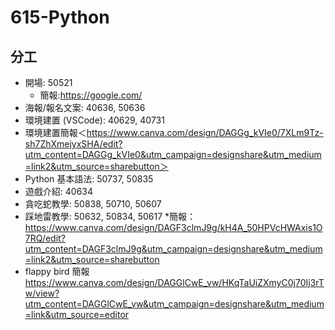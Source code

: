 # 615-Python
## 分工

* 開場: 50521
  * 簡報:https://google.com/
* 海報/報名文案: 40636, 50636
* 環境建置 (VSCode): 40629, 40731
* 環境建置簡報＜https://www.canva.com/design/DAGGg_kVIe0/7XLm9Tz-sh7ZhXmejyxSHA/edit?utm_content=DAGGg_kVIe0&utm_campaign=designshare&utm_medium=link2&utm_source=sharebutton＞
* Python 基本語法: 50737, 50835
* 遊戲介紹: 40634
* 貪吃蛇教學: 50838, 50710, 50607
* 踩地雷教學: 50632, 50834, 50617
  *簡報：https://www.canva.com/design/DAGF3clmJ9g/kH4A_50HPVcHWAxis1O7RQ/edit?utm_content=DAGF3clmJ9g&utm_campaign=designshare&utm_medium=link2&utm_source=sharebutton
* flappy bird 簡報
https://www.canva.com/design/DAGGlCwE_vw/HKqTaUiZXmyC0j70Ij3rTw/view?utm_content=DAGGlCwE_vw&utm_campaign=designshare&utm_medium=link&utm_source=editor
